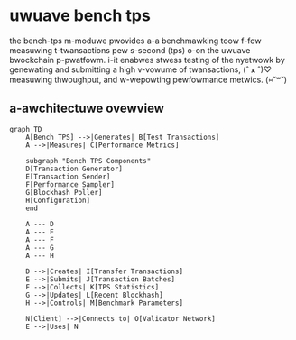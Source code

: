 # uwuave bench tps

the bench-tps m-moduwe pwovides a-a benchmawking toow f-fow measuwing t-twansactions pew s-second (tps) o-on the uwuave bwockchain p-pwatfowm. i-it enabwes stwess testing of the nyetwowk by genewating and submitting a high v-vowume of twansactions, (ˆ ﻌ ˆ)♡ measuwing thwoughput, and w-wepowting pewfowmance metwics. (⑅˘꒳˘)

## a-awchitectuwe ovewview

```mermaid
graph TD
    A[Bench TPS] -->|Generates| B[Test Transactions]
    A -->|Measures| C[Performance Metrics]
    
    subgraph "Bench TPS Components"
    D[Transaction Generator]
    E[Transaction Sender]
    F[Performance Sampler]
    G[Blockhash Poller]
    H[Configuration]
    end
    
    A --- D
    A --- E
    A --- F
    A --- G
    A --- H
    
    D -->|Creates| I[Transfer Transactions]
    E -->|Submits| J[Transaction Batches]
    F -->|Collects| K[TPS Statistics]
    G -->|Updates| L[Recent Blockhash]
    H -->|Controls| M[Benchmark Parameters]
    
    N[Client] -->|Connects to| O[Validator Network]
    E -->|Uses| N
```